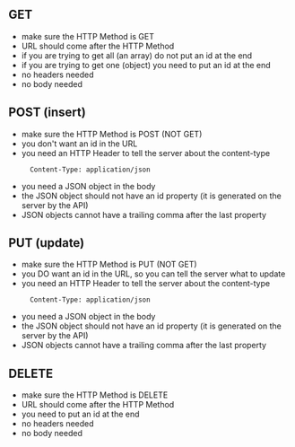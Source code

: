 ## GET

- make sure the HTTP Method is GET
- URL should come after the HTTP Method
- if you are trying to get all (an array) do not put an id at the end
- if you are trying to get one (object) you need to put an id at the end
- no headers needed
- no body needed


## POST (insert)

- make sure the HTTP Method is POST (NOT GET)
- you don't want an id in the URL
- you need an HTTP Header to tell the server about the content-type
  ```http
    Content-Type: application/json
  ```
- you need a JSON object in the body
- the JSON object should not have an id property (it is generated on the server by the API)
- JSON objects cannot have a trailing comma after the last property


## PUT (update)

- make sure the HTTP Method is PUT (NOT GET)
- you DO want an id in the URL, so you can tell the server what to update
- you need an HTTP Header to tell the server about the content-type
  ```http
    Content-Type: application/json
  ```
- you need a JSON object in the body
- the JSON object should not have an id property (it is generated on the server by the API)
- JSON objects cannot have a trailing comma after the last property

## DELETE

- make sure the HTTP Method is DELETE
- URL should come after the HTTP Method
- you need to put an id at the end
- no headers needed
- no body needed